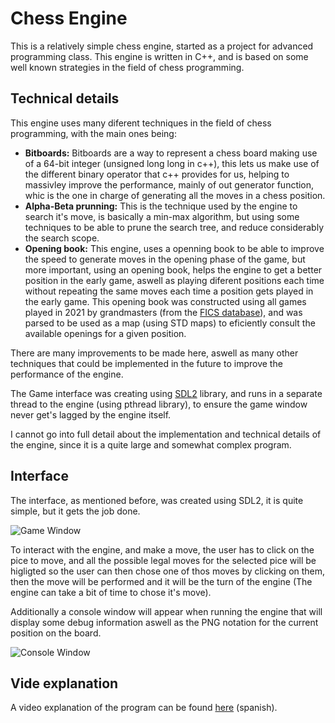 # Chess Engine

This is a relatively simple chess engine, started as a project for advanced programming class. This engine is written in C++, and is based on some well known strategies in the field of chess programming.

## Technical details

This engine uses many diferent techniques in the field of chess programming, with the main ones being:

- **Bitboards:** Bitboards are a way to represent a chess board making use of a 64-bit integer (unsigned long long in c++), this lets us make use of the different binary operator that c++ provides for us, helping to massivley improve the performance, mainly of out generator function, whic is the one in charge of generating all the moves in a chess position.
- **Alpha-Beta prunning:** This is the technique used by the engine to search it's move, is basically a min-max algorithm, but using some techniques to be able to prune the search tree, and reduce considerably the search scope.
- **Opening book:** This engine, uses a openning book to be able to improve the speed to generate moves in the opening phase of the game, but more important, using an opening book, helps the engine to get a better position in the early game, aswell as playing diferent positions each time without repeating the same moves each time a position gets played in the early game. This opening book was constructed using all games played in 2021 by grandmasters (from the [FICS database](https://www.ficsgames.org)), and was parsed to be used as a map (using STD maps) to eficiently consult the available openings for a given position.

There are many improvements to be made here, aswell as many other techniques that could be implemented in the future to improve the performance of the engine.

The Game interface was creating using [SDL2](https://www.libsdl.org) library, and runs in a separate thread to the engine (using pthread library), to ensure the game window never get's lagged by the engine itself.

I cannot go into full detail about the implementation and technical details of the engine, since it is a quite large and somewhat complex program.

## Interface
The interface, as mentioned before, was created using SDL2, it is quite simple, but it gets the job done.

![Game Window](https://imgur.com/rHuYJ4r)

To interact with the engine, and make a move, the user has to click on the pice to move, and all the possible legal moves for the selected pice will be higligted so the user can then chose one of thos moves by clicking on them, then the move will be performed and it will be the turn of the engine (The engine can take a bit of time to chose it's move).

Additionally a console window will appear when running the engine that will display some debug information aswell as the PNG notation for the current position on the board.

![Console Window](https://imgur.com/a/bkx3OLE)

## Vide explanation
A video explanation of the program can be found [here](link.to.video) (spanish).